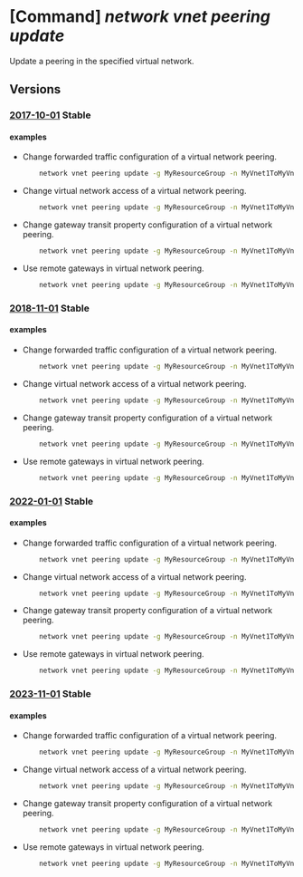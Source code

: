 # [Command] _network vnet peering update_

Update a peering in the specified virtual network.

## Versions

### [2017-10-01](/Resources/mgmt-plane/L3N1YnNjcmlwdGlvbnMve30vcmVzb3VyY2Vncm91cHMve30vcHJvdmlkZXJzL21pY3Jvc29mdC5uZXR3b3JrL3ZpcnR1YWxuZXR3b3Jrcy97fS92aXJ0dWFsbmV0d29ya3BlZXJpbmdzL3t9/2017-10-01.xml) **Stable**

<!-- mgmt-plane /subscriptions/{}/resourcegroups/{}/providers/microsoft.network/virtualnetworks/{}/virtualnetworkpeerings/{} 2017-10-01 -->

#### examples

- Change forwarded traffic configuration of a virtual network peering.
    ```bash
        network vnet peering update -g MyResourceGroup -n MyVnet1ToMyVnet2 --vnet-name MyVnet1 --set allowForwardedTraffic=true
    ```

- Change virtual network access of a virtual network peering.
    ```bash
        network vnet peering update -g MyResourceGroup -n MyVnet1ToMyVnet2 --vnet-name MyVnet1 --set allowVirtualNetworkAccess=true
    ```

- Change gateway transit property configuration of a virtual network peering.
    ```bash
        network vnet peering update -g MyResourceGroup -n MyVnet1ToMyVnet2 --vnet-name MyVnet1 --set allowGatewayTransit=true
    ```

- Use remote gateways in virtual network peering.
    ```bash
        network vnet peering update -g MyResourceGroup -n MyVnet1ToMyVnet2 --vnet-name MyVnet1 --set useRemoteGateways=true
    ```

### [2018-11-01](/Resources/mgmt-plane/L3N1YnNjcmlwdGlvbnMve30vcmVzb3VyY2Vncm91cHMve30vcHJvdmlkZXJzL21pY3Jvc29mdC5uZXR3b3JrL3ZpcnR1YWxuZXR3b3Jrcy97fS92aXJ0dWFsbmV0d29ya3BlZXJpbmdzL3t9/2018-11-01.xml) **Stable**

<!-- mgmt-plane /subscriptions/{}/resourcegroups/{}/providers/microsoft.network/virtualnetworks/{}/virtualnetworkpeerings/{} 2018-11-01 -->

#### examples

- Change forwarded traffic configuration of a virtual network peering.
    ```bash
        network vnet peering update -g MyResourceGroup -n MyVnet1ToMyVnet2 --vnet-name MyVnet1 --set allowForwardedTraffic=true
    ```

- Change virtual network access of a virtual network peering.
    ```bash
        network vnet peering update -g MyResourceGroup -n MyVnet1ToMyVnet2 --vnet-name MyVnet1 --set allowVirtualNetworkAccess=true
    ```

- Change gateway transit property configuration of a virtual network peering.
    ```bash
        network vnet peering update -g MyResourceGroup -n MyVnet1ToMyVnet2 --vnet-name MyVnet1 --set allowGatewayTransit=true
    ```

- Use remote gateways in virtual network peering.
    ```bash
        network vnet peering update -g MyResourceGroup -n MyVnet1ToMyVnet2 --vnet-name MyVnet1 --set useRemoteGateways=true
    ```

### [2022-01-01](/Resources/mgmt-plane/L3N1YnNjcmlwdGlvbnMve30vcmVzb3VyY2Vncm91cHMve30vcHJvdmlkZXJzL21pY3Jvc29mdC5uZXR3b3JrL3ZpcnR1YWxuZXR3b3Jrcy97fS92aXJ0dWFsbmV0d29ya3BlZXJpbmdzL3t9/2022-01-01.xml) **Stable**

<!-- mgmt-plane /subscriptions/{}/resourcegroups/{}/providers/microsoft.network/virtualnetworks/{}/virtualnetworkpeerings/{} 2022-01-01 -->

#### examples

- Change forwarded traffic configuration of a virtual network peering.
    ```bash
        network vnet peering update -g MyResourceGroup -n MyVnet1ToMyVnet2 --vnet-name MyVnet1 --set allowForwardedTraffic=true
    ```

- Change virtual network access of a virtual network peering.
    ```bash
        network vnet peering update -g MyResourceGroup -n MyVnet1ToMyVnet2 --vnet-name MyVnet1 --set allowVirtualNetworkAccess=true
    ```

- Change gateway transit property configuration of a virtual network peering.
    ```bash
        network vnet peering update -g MyResourceGroup -n MyVnet1ToMyVnet2 --vnet-name MyVnet1 --set allowGatewayTransit=true
    ```

- Use remote gateways in virtual network peering.
    ```bash
        network vnet peering update -g MyResourceGroup -n MyVnet1ToMyVnet2 --vnet-name MyVnet1 --set useRemoteGateways=true
    ```

### [2023-11-01](/Resources/mgmt-plane/L3N1YnNjcmlwdGlvbnMve30vcmVzb3VyY2Vncm91cHMve30vcHJvdmlkZXJzL21pY3Jvc29mdC5uZXR3b3JrL3ZpcnR1YWxuZXR3b3Jrcy97fS92aXJ0dWFsbmV0d29ya3BlZXJpbmdzL3t9/2023-11-01.xml) **Stable**

<!-- mgmt-plane /subscriptions/{}/resourcegroups/{}/providers/microsoft.network/virtualnetworks/{}/virtualnetworkpeerings/{} 2023-11-01 -->

#### examples

- Change forwarded traffic configuration of a virtual network peering.
    ```bash
        network vnet peering update -g MyResourceGroup -n MyVnet1ToMyVnet2 --vnet-name MyVnet1 --set allowForwardedTraffic=true
    ```

- Change virtual network access of a virtual network peering.
    ```bash
        network vnet peering update -g MyResourceGroup -n MyVnet1ToMyVnet2 --vnet-name MyVnet1 --set allowVirtualNetworkAccess=true
    ```

- Change gateway transit property configuration of a virtual network peering.
    ```bash
        network vnet peering update -g MyResourceGroup -n MyVnet1ToMyVnet2 --vnet-name MyVnet1 --set allowGatewayTransit=true
    ```

- Use remote gateways in virtual network peering.
    ```bash
        network vnet peering update -g MyResourceGroup -n MyVnet1ToMyVnet2 --vnet-name MyVnet1 --set useRemoteGateways=true
    ```
